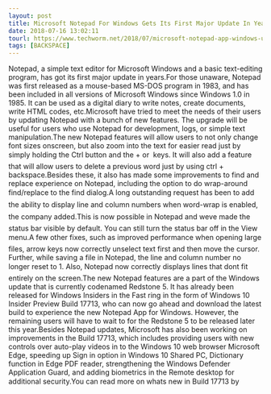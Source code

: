 ```yaml
---
layout: post
title: Microsoft Notepad For Windows Gets Its First Major Update In Years
date: 2018-07-16 13:02:11
tourl: https://www.techworm.net/2018/07/microsoft-notepad-app-windows-update.html
tags: [BACKSPACE]
---
```

Notepad, a simple text editor for Microsoft Windows and a basic text-editing program, has got its first major update in years.For those unaware, Notepad was first released as a mouse-based MS-DOS program in 1983, and has been included in all versions of Microsoft Windows since Windows 1.0 in 1985. It can be used as a digital diary to write notes, create documents, write HTML codes, etc.Microsoft have tried to meet the needs of their users by updating Notepad with a bunch of new features. The upgrade will be useful for users who use Notepad for development, logs, or simple text manipulation.The new Notepad features will allow users to not only change font sizes onscreen, but also zoom into the text for easier read just by simply holding the Ctrl button and the + or  keys. It will also add a feature that will allow users to delete a previous word just by using ctrl + backspace.Besides these, it also has made some improvements to find and replace experience on Notepad, including the option to do wrap-around find/replace to the find dialog.A long outstanding request has been to add the ability to display line and column numbers when word-wrap is enabled, the company added.This is now possible in Notepad and weve made the status bar visible by default. You can still turn the status bar off in the View menu.A few other fixes, such as improved performance when opening large files, arrow keys now correctly unselect text first and then move the cursor. Further, while saving a file in Notepad, the line and column number no longer reset to 1. Also, Notepad now correctly displays lines that dont fit entirely on the screen.The new Notepad features are a part of the Windows update that is currently codenamed Redstone 5. It has already been released for Windows Insiders in the Fast ring in the form of Windows 10 Insider Preview Build 17713, who can now go ahead and download the latest build to experience the new Notepad App for Windows. However, the remaining users will have to wait to for the Redstone 5 to be released later this year.Besides Notepad updates, Microsoft has also been working on improvements in the Build 17713, which includes providing users with new controls over auto-play videos in to the Windows 10 web browser Microsoft Edge, speeding up Sign in option in Windows 10 Shared PC, Dictionary function in Edge PDF reader, strengthening the Windows Defender Application Guard, and adding biometrics in the Remote desktop for additional security.You can read more on whats new in Build 17713 by 